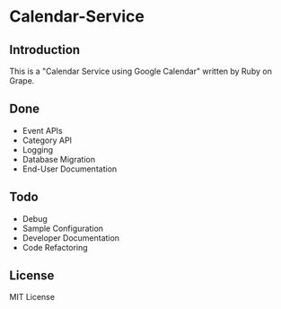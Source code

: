 # Calendar-Service
## Introduction
This is a "Calendar Service using Google Calendar" written by Ruby on Grape.

## Done
- Event APIs
- Category API
- Logging
- Database Migration
- End-User Documentation

## Todo
- Debug
- Sample Configuration
- Developer Documentation
- Code Refactoring

## License
MIT License
